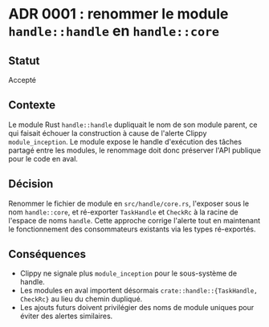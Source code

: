 # ADR 0001 : renommer le module `handle::handle` en `handle::core`

## Statut
Accepté

## Contexte
Le module Rust `handle::handle` dupliquait le nom de son module parent, ce qui faisait échouer la construction à cause de l'alerte Clippy `module_inception`. Le module expose le handle d'exécution des tâches partagé entre les modules, le renommage doit donc préserver l'API publique pour le code en aval.

## Décision
Renommer le fichier de module en `src/handle/core.rs`, l'exposer sous le nom `handle::core`, et ré-exporter `TaskHandle` et `CheckRc` à la racine de l'espace de noms `handle`. Cette approche corrige l'alerte tout en maintenant le fonctionnement des consommateurs existants via les types ré-exportés.

## Conséquences
* Clippy ne signale plus `module_inception` pour le sous-système de handle.
* Les modules en aval importent désormais `crate::handle::{TaskHandle, CheckRc}` au lieu du chemin dupliqué.
* Les ajouts futurs doivent privilégier des noms de module uniques pour éviter des alertes similaires.
